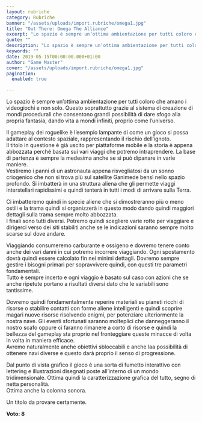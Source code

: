 ```yaml
---
layout: rubriche
category: Rubriche
banner: "/assets/uploads/import.rubriche/omega1.jpg"
title: "Out There: Omega The Alliance"
excerpt: "Lo spazio è sempre un’ottima ambientazione per tutti coloro che amano i videogiochi e non solo. Questo soprattutto grazie al sistema di creazione di mondi procedurali che consentono grandi possibilità di dare sfogo alla propria fantasia, dando vita a mondi infiniti, proprio come l’universo. Il gameplay dei roguelike è l’esempio lampante di come un gioco [&hellip"
quote: ""
description: "Lo spazio è sempre un’ottima ambientazione per tutti coloro che amano i videogiochi e non solo. Questo soprattutto grazie al sistema di creazione di mondi procedurali che consentono grandi possibilità di dare sfogo alla propria fantasia, dando vita a mondi infiniti, proprio come l’universo. Il gameplay dei roguelike è l’esempio lampante di come un gioco [&hellip"
keywords: ""
date: 2019-05-15T00:00:00.000+01:00
author: "Game Master"
cover: "/assets/uploads/import.rubriche/omega1.jpg"
pagination:
  enabled: true

---
```


Lo spazio è sempre un’ottima ambientazione per tutti coloro che amano i videogiochi e non solo. Questo soprattutto grazie al sistema di creazione di mondi procedurali che consentono grandi possibilità di dare sfogo alla propria fantasia, dando vita a mondi infiniti, proprio come l’universo.

Il gameplay dei roguelike è l’esempio lampante di come un gioco si possa adattare al contesto spaziale, rappresentando il rischio dell’ignoto.  
Il titolo in questione è già uscito per piattaforme mobile e la storia è appena abbozzata perché basata sui vari viaggi che potremo intraprendere. La base di partenza è sempre la medesima anche se si può dipanare in varie maniere.  
Vestiremo i panni di un astronauta appena risvegliatosi da un sonno criogenico che non si trova più sul satellite Ganimede bensì nello spazio profondo. Si imbatterà in una struttura aliena che gli permette viaggi interstellari rapidissimi e quindi tenterà in tutti i modi di arrivare sulla Terra.

Ci imbatteremo quindi in specie aliene che si dimostreranno più o meno ostili e la trama quindi si organizzerà in questo modo dando quindi maggiori dettagli sulla trama sempre molto abbozzata.  
I finali sono tutti diversi. Potremo quindi scegliere varie rotte per viaggiare e dirigerci verso dei siti stabiliti anche se le indicazioni saranno sempre molto scarse sul dove andare.

Viaggiando consumeremo carburante e ossigeno e dovremo tenere conto anche dei vari danni in cui potremo incorrere viaggiando. Ogni spostamento dovrà quindi essere calcolato fin nei minimi dettagli. Dovremo sempre gestire i bisogni primari per sopravvivere quindi, con questi tre parametri fondamentali.  
Tutto è sempre incerto e ogni viaggio è basato sul caso con azioni che se anche ripetute portano a risultati diversi dato che le variabili sono tantissime.

Dovremo quindi fondamentalmente reperire materiali su pianeti ricchi di risorse o stabilire contatti con forme aliene intelligenti e quindi scoprire magari nuove risorse risolvendo enigmi, per potenziare ulteriormente la nostra nave. Gli eventi sfortunati saranno molteplici che danneggeranno il nostro scafo oppure ci faranno rimanere a corto di risorse e quindi la bellezza del gameplay sta proprio nel fronteggiare queste minacce di volta in volta in maniera efficace.  
Avremo naturalmente anche obiettivi sbloccabili e anche laa possibilità di ottenere navi diverse e questo darà proprio il senso di progressione.

Dal punto di vista grafico il gioco è una sorta di fumetto interattivo con lettering e illustrazioni disegnati poste all’interno di un mondo tridimensionale. Ottima quindi la caratterizzazione grafica del tutto, segno di netta personalità.  
Ottima anche la colonna sonora.

Un titolo da provare certamente.

**Voto: 8**